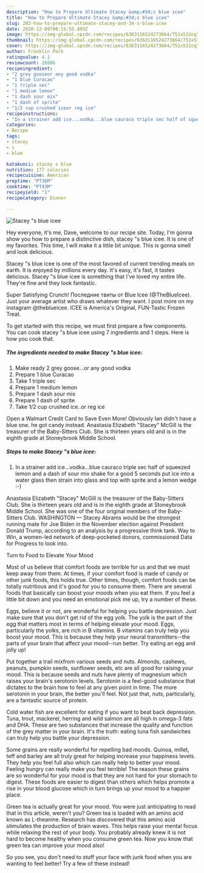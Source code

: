 ```yaml
---
description: "How to Prepare Ultimate Stacey &amp;#34;s blue icee"
title: "How to Prepare Ultimate Stacey &amp;#34;s blue icee"
slug: 282-how-to-prepare-ultimate-stacey-and-34-s-blue-icee
date: 2020-12-09T00:15:55.893Z
image: https://img-global.cpcdn.com/recipes/6363116524273664/751x532cq70/stacey-s-blue-icee-recipe-main-photo.jpg
thumbnail: https://img-global.cpcdn.com/recipes/6363116524273664/751x532cq70/stacey-s-blue-icee-recipe-main-photo.jpg
cover: https://img-global.cpcdn.com/recipes/6363116524273664/751x532cq70/stacey-s-blue-icee-recipe-main-photo.jpg
author: Franklin Park
ratingvalue: 4.1
reviewcount: 26886
recipeingredient:
- "2 grey gooseor any good vodka"
- "1 blue Curacao"
- "1 triple sec"
- "1 medium lemon"
- "1 dash sour mix"
- "1 dash of sprite"
- "1/2 cup crushed iceor reg ice"
recipeinstructions:
- "In a strainer add ice...vodka...blue cauraco triple sec half of squeezed lemon and a dash of sour mix shake for a good 5 seconds put ice into  a water glass then strain into glass and top with sprite and a lemon wedge :-)"
categories:
- Recipe
tags:
- stacey
- s
- blue

katakunci: stacey s blue 
nutrition: 177 calories
recipecuisine: American
preptime: "PT36M"
cooktime: "PT43M"
recipeyield: "1"
recipecategory: Dinner

---
```



![Stacey &#34;s blue icee](https://img-global.cpcdn.com/recipes/6363116524273664/751x532cq70/stacey-s-blue-icee-recipe-main-photo.jpg)

Hey everyone, it's me, Dave, welcome to our recipe site. Today, I'm gonna show you how to prepare a distinctive dish, stacey &#34;s blue icee. It is one of my favorites. This time, I will make it a little bit unique. This is gonna smell and look delicious.

Stacey &#34;s blue icee is one of the most favored of current trending meals on earth. It is enjoyed by millions every day. It's easy, it's fast, it tastes delicious. Stacey &#34;s blue icee is something that I've loved my entire life. They're fine and they look fantastic.

Super Satisfying Crunch! Последние твиты от Blue Icee (@TheBlueIcee). Just your average artist who draws whatever they want. I post more on my instagram @theblueicee. ICEE is America&#39;s Original, FUN-Tastic Frozen Treat.


To get started with this recipe, we must first prepare a few components. You can cook stacey &#34;s blue icee using 7 ingredients and 1 steps. Here is how you cook that.

<!--inarticleads1-->

##### The ingredients needed to make Stacey &#34;s blue icee:

1. Make ready 2 grey goose...or any good vodka
1. Prepare 1 blue Curacao
1. Take 1 triple sec
1. Prepare 1 medium lemon
1. Prepare 1 dash sour mix
1. Prepare 1 dash of sprite
1. Take 1/2 cup crushed ice..or reg ice


Open a Walmart Credit Card to Save Even More! Obviously Ian didn&#39;t have a blue one. he got candy instead. Anastasia Elizabeth &#34;Stacey&#34; McGill is the treasurer of the Baby-Sitters Club. She is thirteen years old and is in the eighth grade at Stoneybrook Middle School. 

<!--inarticleads2-->

##### Steps to make Stacey &#34;s blue icee:

1. In a strainer add ice...vodka...blue cauraco triple sec half of squeezed lemon and a dash of sour mix shake for a good 5 seconds put ice into  a water glass then strain into glass and top with sprite and a lemon wedge :-)


Anastasia Elizabeth &#34;Stacey&#34; McGill is the treasurer of the Baby-Sitters Club. She is thirteen years old and is in the eighth grade at Stoneybrook Middle School. She was one of the four original members of the Baby-Sitters Club. WASHINGTON — Stacey Abrams would be the strongest running mate for Joe Biden in the November election against President Donald Trump, according to an analysis by a progressive think tank. Way to Win, a women-led network of deep-pocketed donors, commissioned Data for Progress to look into. 

Turn to Food to Elevate Your Mood


Most of us believe that comfort foods are terrible for us and that we must keep away from them. At times, if your comfort food is made of candy or other junk foods, this holds true. Other times, though, comfort foods can be totally nutritious and it's good for you to consume them. There are several foods that basically can boost your moods when you eat them. If you feel a little bit down and you need an emotional pick me up, try a number of these.

Eggs, believe it or not, are wonderful for helping you battle depression. Just make sure that you don't get rid of the egg yolk. The yolk is the part of the egg that matters most in terms of helping elevate your mood. Eggs, particularly the yolks, are rich in B vitamins. B vitamins can truly help you boost your mood. This is because they help your neural transmitters--the parts of your brain that affect your mood--run better. Try eating an egg and jolly up!

Put together a trail mixfrom various seeds and nuts. Almonds, cashews, peanuts, pumpkin seeds, sunflower seeds, etc are all good for raising your mood. This is because seeds and nuts have plenty of magnesium which raises your brain's serotonin levels. Serotonin is a feel-good substance that dictates to the brain how to feel at any given point in time. The more serotonin in your brain, the better you'll feel. Not just that, nuts, particularly, are a fantastic source of protein.

Cold water fish are excellent for eating if you want to beat back depression. Tuna, trout, mackerel, herring and wild salmon are all high in omega-3 fats and DHA. These are two substances that increase the quality and function of the grey matter in your brain. It's the truth: eating tuna fish sandwiches can truly help you battle your depression. 

Some grains are really wonderful for repelling bad moods. Quinoa, millet, teff and barley are all truly great for helping increase your happiness levels. They help you feel full also which can really help to better your mood. Feeling hungry can really make you feel terrible! The reason these grains are so wonderful for your mood is that they are not hard for your stomach to digest. These foods are easier to digest than others which helps promote a rise in your blood glucose which in turn brings up your mood to a happier place.

Green tea is actually great for your mood. You were just anticipating to read that in this article, weren't you? Green tea is loaded with an amino acid known as L-theanine. Research has discovered that this amino acid stimulates the production of brain waves. This helps raise your mental focus while relaxing the rest of your body. You probably already knew it is not hard to become healthy when you consume green tea. Now you know that green tea can improve your mood also!

So you see, you don't need to stuff your face with junk food when you are wanting to feel better! Try a few of these instead!

